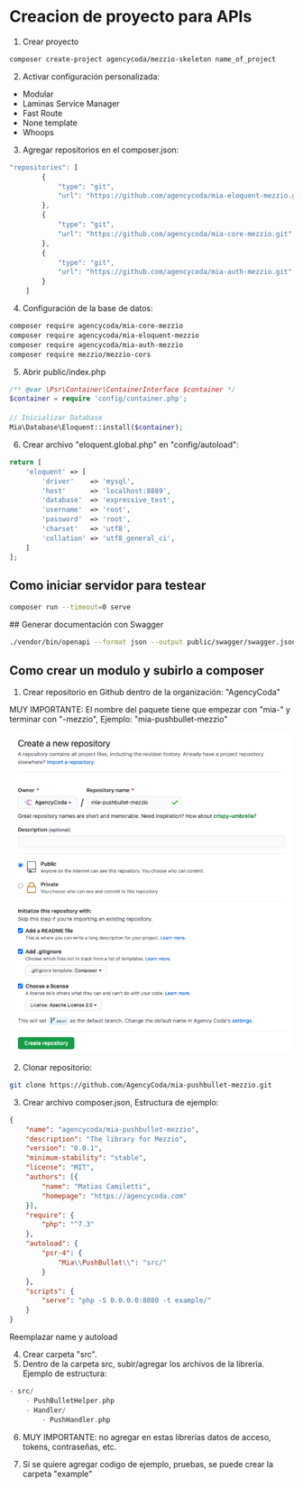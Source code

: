 # Creacion de proyecto para APIs
1. Crear proyecto
```bash
composer create-project agencycoda/mezzio-skeleton name_of_project
```
2. Activar configuración personalizada:
- Modular
- Laminas Service Manager
- Fast Route
- None template
- Whoops
3. Agregar repositorios en el composer.json:
```js
"repositories": [
        {
            "type": "git",
            "url": "https://github.com/agencycoda/mia-eloquent-mezzio.git"
        },
        {
            "type": "git",
            "url": "https://github.com/agencycoda/mia-core-mezzio.git"
        },
        {
            "type": "git",
            "url": "https://github.com/agencycoda/mia-auth-mezzio.git"
        }
    ]
```
4. Configuración de la base de datos:
```bash
composer require agencycoda/mia-core-mezzio
composer require agencycoda/mia-eloquent-mezzio
composer require agencycoda/mia-auth-mezzio
composer require mezzio/mezzio-cors
```
5. Abrir public/index.php
```php
/** @var \Psr\Container\ContainerInterface $container */
$container = require 'config/container.php';

// Inicializar Database
Mia\Database\Eloquent::install($container);
```
6. Crear archivo "eloquent.global.php" en "config/autoload":
```php
return [
    'eloquent' => [
        'driver'    => 'mysql',
        'host'      => 'localhost:8889',
        'database'  => 'expressive_test',
        'username'  => 'root',
        'password'  => 'root',
        'charset'   => 'utf8',
        'collation' => 'utf8_general_ci',
    ]
];
```

## Como iniciar servidor para testear
```bash
composer run --timeout=0 serve
```

## Generar documentación con Swagger
```bash
./vendor/bin/openapi --format json --output public/swagger/swagger.json src config vendor/agencycoda
```

## Como crear un modulo y subirlo a composer
1. Crear repositorio en Github dentro de la organización: "AgencyCoda"

MUY IMPORTANTE: El nombre del paquete tiene que empezar con "mia-" y terminar con "-mezzio", Ejemplo: "mia-pushbullet-mezzio"

![Imagen](https://raw.githubusercontent.com/AgencyCoda/new-project-mezzio/main/images/modulo_1.png)

2. Clonar repositorio:
```bash
git clone https://github.com/AgencyCoda/mia-pushbullet-mezzio.git
```

3. Crear archivo composer.json, Estructura de ejemplo:
```json
{
    "name": "agencycoda/mia-pushbullet-mezzio",
    "description": "The library for Mezzio",
    "version": "0.0.1",
    "minimum-stability": "stable",
    "license": "MIT",
    "authors": [{
        "name": "Matias Camiletti",
        "homepage": "https://agencycoda.com"
    }],
    "require": {
        "php": "^7.3"
    },
    "autoload": {
        "psr-4": {
            "Mia\\PushBullet\\": "src/"
        }
    },
    "scripts": {
        "serve": "php -S 0.0.0.0:8080 -t example/"
    }
}
```

Reemplazar name y autoload

4. Crear carpeta "src".
5. Dentro de la carpeta src, subir/agregar los archivos de la libreria. Ejemplo de estructura:
```php
- src/
    - PushBulletHelper.php
    - Handler/
        - PushHandler.php
```

6. MUY IMPORTANTE: no agregar en estas librerias datos de acceso, tokens, contraseñas, etc.

7. Si se quiere agregar codigo de ejemplo, pruebas, se puede crear la carpeta "example"